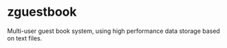 # zguestbook
Multi-user guest book system, using high performance data storage based on text files.
